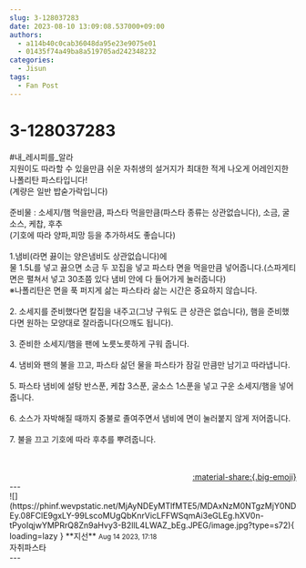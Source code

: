 ```yaml
---
slug: 3-128037283
date: 2023-08-10 13:09:08.537000+09:00
authors:
  - a114b40c0cab36048da95e23e9075e01
  - 01435f74a49ba8a519705ad242348232
categories:
  - Jisun
tags:
  - Fan Post
---
```


# 3-128037283

<div class="post-container" markdown="1">
<div class="content-container md-sidebar__scrollwrap" markdown="1">

\#내_레시피를_알라 <br>지원이도 따라할 수 있을만큼 쉬운 자취생의 설거지가 최대한 적게 나오게 어레인지한 나폴리탄 파스타입니다!<br>(계량은 일반 밥숟가락입니다)<br><br>준비물 : 소세지/햄 먹을만큼, 파스타 먹을만큼(파스타 종류는 상관없습니다), 소금, 굴소스, 케찹, 후추<br>(기호에 따라 양파,피망 등을 추가하셔도 좋습니다)<br><br>1.냄비(라면 끓이는 양은냄비도 상관없습니다)에 <br>물 1.5L를 넣고 끓으면 소금 두 꼬집을 넣고 파스타 면을 먹을만큼 넣어줍니다.(스파게티 면은 펼쳐서 넣고 30초쯤 있다 냄비 안에 다 들어가게 눌러줍니다)<br>※나폴리탄은 면을 푹 퍼지게 삶는 파스타라 삶는 시간은 중요하지 않습니다.<br><br>2. 소세지를 준비했다면 칼집을 내주고(그냥 구워도 큰 상관은 없습니다), 햄을 준비했다면 원하는 모양대로 잘라줍니다(으깨도 됩니다).<br><br>3. 준비한 소세지/햄을 팬에 노릇노릇하게 구워 줍니다.<br><br>4. 냄비와 팬의 불을 끄고, 파스타 삶던 물을 파스타가 잠길 만큼만 남기고 따라냅니다.<br><br>5. 파스타 냄비에 설탕 반스푼, 케찹 3스푼, 굴소스 1스푼을 넣고 구운 소세지/햄을 넣어줍니다.<br><br>6. 소스가 자박해질 때까지 중불로 졸여주면서 냄비에 면이 눌러붙지 않게 저어줍니다.<br><br>7. 불을 끄고 기호에 따라 후추를 뿌려줍니다.<br><br><br>

</div>
</div>

<div style="text-align: right;" markdown="1">
<a href="https://weverse.io/fromis9/fanpost/3-128037283" style="text-align: right;">:material-share:{.big-emoji}</a>
</div>
---

<div class="comments-container md-sidebar__scrollwrap" markdown="1">
<div class="comment" markdown="1">
<div class='id-container' markdown="1">
![](https://phinf.wevpstatic.net/MjAyNDEyMTlfMTE5/MDAxNzM0NTgzMjY0NDEy.08FClE9gxLY-99LscoMUgQbKnrVicLFFWSqmAi3eGLEg.hXV0n-tPyoIqjwYMPRrQ8Zn9aHvy3-B2llL4LWAZ_bEg.JPEG/image.jpg?type=s72){ loading=lazy }
**<span class="artist">지선</span>** <small>Aug 14 2023, 17:18</small><br>
</div>
<div class='comment-body' markdown="1">
자취파스타
</div>
</div>
</div>
---
